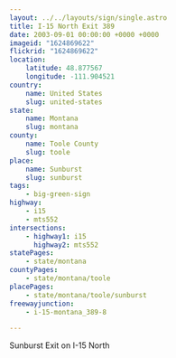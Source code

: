 ```yaml
---
layout: ../../layouts/sign/single.astro
title: I-15 North Exit 389
date: 2003-09-01 00:00:00 +0000 +0000
imageid: "1624869622"
flickrid: "1624869622"
location:
    latitude: 48.877567
    longitude: -111.904521
country:
    name: United States
    slug: united-states
state:
    name: Montana
    slug: montana
county:
    name: Toole County
    slug: toole
place:
    name: Sunburst
    slug: sunburst
tags:
    - big-green-sign
highway:
    - i15
    - mts552
intersections:
    - highway1: i15
      highway2: mts552
statePages:
    - state/montana
countyPages:
    - state/montana/toole
placePages:
    - state/montana/toole/sunburst
freewayjunction:
    - i-15-montana_389-8

---
```

Sunburst Exit on I-15 North